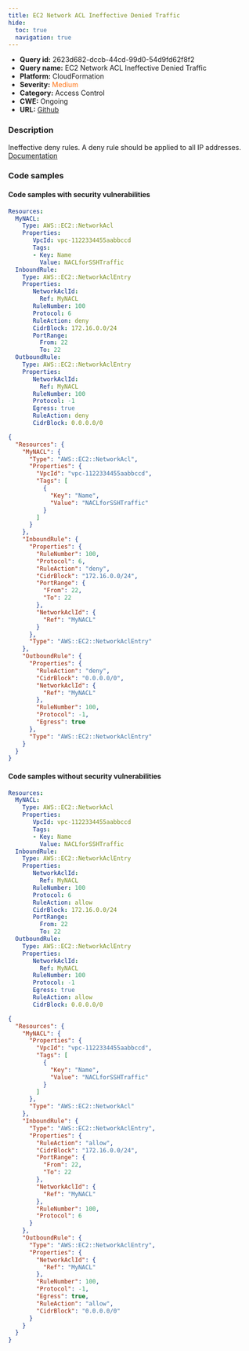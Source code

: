 ```yaml
---
title: EC2 Network ACL Ineffective Denied Traffic
hide:
  toc: true
  navigation: true
---
```


<style>
  .highlight .hll {
    background-color: #ff171742;
  }
  .md-content {
    max-width: 1100px;
    margin: 0 auto;
  }
</style>

-   **Query id:** 2623d682-dccb-44cd-99d0-54d9fd62f8f2
-   **Query name:** EC2 Network ACL Ineffective Denied Traffic
-   **Platform:** CloudFormation
-   **Severity:** <span style="color:#ff7213">Medium</span>
-   **Category:** Access Control
-   **CWE:** Ongoing
-   **URL:** [Github](https://github.com/Checkmarx/kics/tree/master/assets/queries/cloudFormation/aws/ec2_network_acl_ineffective_denied_traffic)

### Description
Ineffective deny rules. A deny rule should be applied to all IP addresses.<br>
[Documentation](https://docs.aws.amazon.com/AWSCloudFormation/latest/UserGuide/aws-resource-ec2-network-acl-entry.html)

### Code samples
#### Code samples with security vulnerabilities
```yaml title="Positive test num. 1 - yaml file" hl_lines="17"
Resources:
  MyNACL:
    Type: AWS::EC2::NetworkAcl
    Properties:
       VpcId: vpc-1122334455aabbccd
       Tags:
       - Key: Name
         Value: NACLforSSHTraffic
  InboundRule:
    Type: AWS::EC2::NetworkAclEntry
    Properties:
       NetworkAclId:
         Ref: MyNACL
       RuleNumber: 100
       Protocol: 6
       RuleAction: deny
       CidrBlock: 172.16.0.0/24
       PortRange:
         From: 22
         To: 22
  OutboundRule:
    Type: AWS::EC2::NetworkAclEntry
    Properties:
       NetworkAclId:
         Ref: MyNACL
       RuleNumber: 100
       Protocol: -1
       Egress: true
       RuleAction: deny
       CidrBlock: 0.0.0.0/0

```
```json title="Positive test num. 2 - json file" hl_lines="20"
{
  "Resources": {
    "MyNACL": {
      "Type": "AWS::EC2::NetworkAcl",
      "Properties": {
        "VpcId": "vpc-1122334455aabbccd",
        "Tags": [
          {
            "Key": "Name",
            "Value": "NACLforSSHTraffic"
          }
        ]
      }
    },
    "InboundRule": {
      "Properties": {
        "RuleNumber": 100,
        "Protocol": 6,
        "RuleAction": "deny",
        "CidrBlock": "172.16.0.0/24",
        "PortRange": {
          "From": 22,
          "To": 22
        },
        "NetworkAclId": {
          "Ref": "MyNACL"
        }
      },
      "Type": "AWS::EC2::NetworkAclEntry"
    },
    "OutboundRule": {
      "Properties": {
        "RuleAction": "deny",
        "CidrBlock": "0.0.0.0/0",
        "NetworkAclId": {
          "Ref": "MyNACL"
        },
        "RuleNumber": 100,
        "Protocol": -1,
        "Egress": true
      },
      "Type": "AWS::EC2::NetworkAclEntry"
    }
  }
}

```


#### Code samples without security vulnerabilities
```yaml title="Negative test num. 1 - yaml file"
Resources:
  MyNACL:
    Type: AWS::EC2::NetworkAcl
    Properties:
       VpcId: vpc-1122334455aabbccd
       Tags:
       - Key: Name
         Value: NACLforSSHTraffic
  InboundRule:
    Type: AWS::EC2::NetworkAclEntry
    Properties:
       NetworkAclId:
         Ref: MyNACL
       RuleNumber: 100
       Protocol: 6
       RuleAction: allow
       CidrBlock: 172.16.0.0/24
       PortRange:
         From: 22
         To: 22
  OutboundRule:
    Type: AWS::EC2::NetworkAclEntry
    Properties:
       NetworkAclId:
         Ref: MyNACL
       RuleNumber: 100
       Protocol: -1
       Egress: true
       RuleAction: allow
       CidrBlock: 0.0.0.0/0

```
```json title="Negative test num. 2 - json file"
{
  "Resources": {
    "MyNACL": {
      "Properties": {
        "VpcId": "vpc-1122334455aabbccd",
        "Tags": [
          {
            "Key": "Name",
            "Value": "NACLforSSHTraffic"
          }
        ]
      },
      "Type": "AWS::EC2::NetworkAcl"
    },
    "InboundRule": {
      "Type": "AWS::EC2::NetworkAclEntry",
      "Properties": {
        "RuleAction": "allow",
        "CidrBlock": "172.16.0.0/24",
        "PortRange": {
          "From": 22,
          "To": 22
        },
        "NetworkAclId": {
          "Ref": "MyNACL"
        },
        "RuleNumber": 100,
        "Protocol": 6
      }
    },
    "OutboundRule": {
      "Type": "AWS::EC2::NetworkAclEntry",
      "Properties": {
        "NetworkAclId": {
          "Ref": "MyNACL"
        },
        "RuleNumber": 100,
        "Protocol": -1,
        "Egress": true,
        "RuleAction": "allow",
        "CidrBlock": "0.0.0.0/0"
      }
    }
  }
}

```
